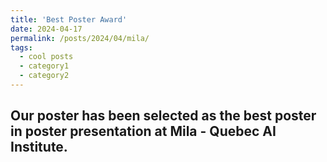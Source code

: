 ```yaml
---
title: 'Best Poster Award'
date: 2024-04-17
permalink: /posts/2024/04/mila/
tags:
  - cool posts
  - category1
  - category2
---
```


Our poster has been selected as the best poster in poster presentation at Mila - Quebec AI Institute.
------